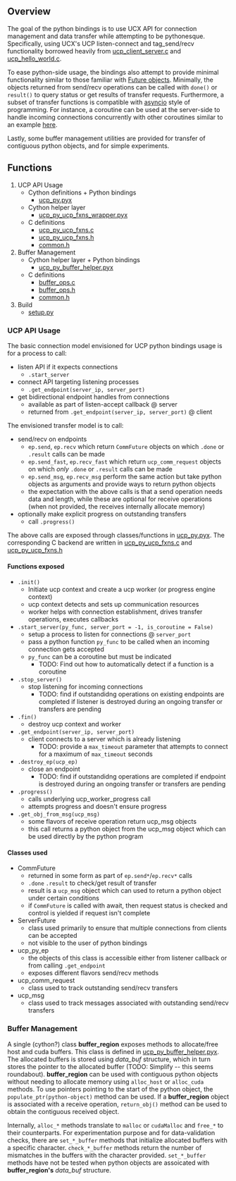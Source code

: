 ## Overview

The goal of the python bindings is to use UCX API for connection
management and data transfer while attempting to be
pythonesque. Specifically, using UCX's UCP listen-connect and
tag_send/recv functionality borrowed heavily from
[ucp_client_server.c](https://github.com/openucx/ucx/blob/master/test/examples/ucp_client_server.c)
and
[ucp_hello_world.c](https://github.com/openucx/ucx/blob/master/test/examples/ucp_hello_world.c).

To ease python-side usage, the bindings also attempt to provide
minimal functionality similar to those familiar with [Future
objects](https://docs.python.org/3/library/concurrent.futures.html#future-objects). Minimally,
the objects returned from send/recv operations can be called with
`done()` or `result()` to query status or get results of transfer
requests. Furthermore, a subset of transfer functions is compatible
with [asyncio](https://docs.python.org/3/library/asyncio.html) style
of programming. For instance, a coroutine can be used at the
server-side to handle incoming connections concurrently with other
coroutines similar to an example
[here](https://asyncio.readthedocs.io/en/latest/tcp_echo.html).

Lastly, some buffer management utilities are provided for transfer of
contiguous python objects, and for simple experiments.

## Functions
1. UCP API Usage
   + Cython definitions + Python bindings
     - [ucp_py.pyx](./ucp_py.pyx)
   + Cython helper layer
     - [ucp_py_ucp_fxns_wrapper.pyx](./ucp_py_ucp_fxns_wrapper.pyx)
   + C definitions
     - [ucp_py_ucp_fxns.c](./ucp_py_ucp_fxns.c)
     - [ucp_py_ucp_fxns.h](./ucp_py_ucp_fxns.h)
     - [common.h](./common.h)
2. Buffer Management
   + Cython helper layer + Python bindings
     - [ucp_py_buffer_helper.pyx](./ucp_py_buffer_helper.pyx)
   + C definitions
     - [buffer_ops.c](./buffer_ops.c)
     - [buffer_ops.h](./buffer_ops.h)
     - [common.h](./common.h)
3. Build
   + [setup.py](./setup.py)

### UCP API Usage

The basic connection model envisioned for UCP python bindings usage is for a
process to call:
 + listen API if it expects connections
   - `.start_server`
 + connect API targeting listening processes
   - `.get_endpoint(server_ip, server_port)`
 + get bidirectional endpoint handles from connections
   - available as part of listen-accept callback @ server
   - returned from `.get_endpoint(server_ip, server_port)` @ client

The envisioned transfer model is to call:
 + send/recv on endpoints
   - `ep.send`, `ep.recv` which return `CommFuture` objects on
     which `.done` or `.result` calls can be made
   - `ep.send_fast`, `ep.recv_fast` which return `ucp_comm_request`
     objects on which *only* `.done` or `.result` calls can be made
   - `ep.send_msg`, `ep.recv_msg` perform the same action but take
     python objects as arguments and provide ways to return python
     objects
   - the expectation with the above calls is that a send operation
     needs data and length, while these are optional for receive
     operations (when not provided, the receives internally allocate
     memory)
 + optionally make explicit progress on outstanding transfers
   - call `.progress()`

The above calls are exposed through classes/functions in
[ucp_py.pyx](./ucp_py.pyx). The corresponding C backend are written in
[ucp_py_ucp_fxns.c](./ucp_py_ucp_fxns.c) and
[ucp_py_ucp_fxns.h](./ucp_py_ucp_fxns.h)

#### Functions exposed
 + `.init()`
   - Initiate ucp context and create a ucp worker (or progress engine
     context)
   - ucp context detects and sets up communication resources
   - worker helps with connection establishment, drives transfer
     operations, executes callbacks
 + `.start_server(py_func, server_port = -1, is_coroutine = False)`
   - setup a process to listen for connections @ `server_port`
   - pass a python function `py_func` to be called when an incoming
     connection gets accepted
   - `py_func` can be a coroutine but must be indicated
     * TODO: Find out how to automatically detect if a function is a
       coroutine
 + `.stop_server()`
   - stop listening for incoming connections
     * TODO: find if outstandidng operations on existing endpoints are
       completed if listener is destroyed during an ongoing transfer
       or transfers are pending
 + `.fin()`
   - destroy ucp context and worker
 + `.get_endpoint(server_ip, server_port)`
   - client connects to a server which is already listening
     * TODO: provide a `max_timeout` parameter that attempts to
       connect for a maximum of `max_timeout` seconds
 + `.destroy_ep(ucp_ep)`
   - close an endpoint
     * TODO: find if outstandidng operations are completed if endpoint
       is destroyed during an ongoing transfer or transfers are
       pending
 + `.progress()`
   - calls underlying ucp_worker_progress call
   - attempts progress and doesn't ensure progress
 + `.get_obj_from_msg(ucp_msg)`
   - some flavors of receive operation return ucp_msg objects
   - this call returns a python object from the ucp_msg object which
     can be used directly by the python program

#### Classes used
 + CommFuture
   - returned in some form as part of `ep.send*`/`ep.recv*` calls
   - `.done` `.result` to check/get result of transfer
   - result is a `ucp_msg` object which can used to return a python
     object under certain conditions
   - if `CommFuture` is called with await, then request status is
     checked and control is yielded if request isn't complete
 + ServerFuture
   - class used primarily to ensure that multiple connections from
     clients can be accepted
   - not visible to the user of python bindings
 + ucp_py_ep
   - the objects of this class is accessible either from listener
     callback or from calling `.get_endpoint`
   - exposes different flavors send/recv methods
 + ucp_comm_request
   - class used to track outstanding send/recv transfers
 + ucp_msg
   - class used to track messages associated with outstanding
     send/recv transfers

### Buffer Management

A single (cython?) class **buffer_region** exposes methods to
allocate/free host and cuda buffers. This class is defined in
[ucp_py_buffer_helper.pyx](./ucp_py_buffer_helper.pyx). The allocated
buffers is stored using *data_buf* structure, which in turn stores the
pointer to the allocated buffer (TODO: Simplify -- this seems
roundabout). **buffer_region** can be used with contiguous python
objects without needing to allocate memory using `alloc_host` or
`alloc_cuda` methods. To use pointers pointing to the start of the
python object, the `populate_ptr(python-object)` method can be
used. If a **buffer_region** object is associated with a receive
operation, `return_obj()` method can be used to obtain the contiguous
received object.

Internally, `alloc_*` methods translate to `malloc` or `cudaMalloc`
and `free_*` to their counterparts. For experimentation purpose and
for data-validation checks, there are `set_*_buffer` methods that
initialize allocated buffers with a specific
character. `check_*_buffer` methods return the number of mismatches in
the buffers with the character provided. `set_*_buffer` methods have
not be tested when python objects are assoicated with
**buffer_region's** *data_buf* structure.
